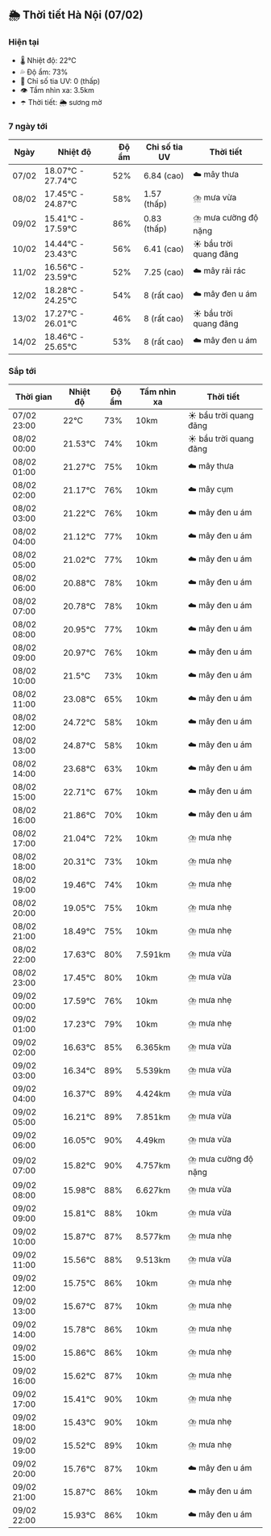 ## 🌦️ Thời tiết Hà Nội (07/02)

### Hiện tại

- 🌡️ Nhiệt độ: 22℃
- 💦 Độ ẩm: 73%
- 🌟 Chỉ số tia UV: 0 (thấp)
- 👁️ Tầm nhìn xa: 3.5km
- ☂️ Thời tiết: 🌦️ sương mờ

### 7 ngày tới

| Ngày | Nhiệt độ | Độ ẩm | Chỉ số tia UV | Thời tiết |
| --- | --- | --- | --- | --- |
| 07/02 | 18.07℃ - 27.74℃ | 52% | 6.84 (cao) | ☁️ mây thưa |
| 08/02 | 17.45℃ - 24.87℃ | 58% | 1.57 (thấp) | ⛈️ mưa vừa |
| 09/02 | 15.41℃ - 17.59℃ | 86% | 0.83 (thấp) | ⛈️ mưa cường độ nặng |
| 10/02 | 14.44℃ - 23.43℃ | 56% | 6.41 (cao) | ☀️ bầu trời quang đãng |
| 11/02 | 16.56℃ - 23.59℃ | 52% | 7.25 (cao) | ☁️ mây rải rác |
| 12/02 | 18.28℃ - 24.25℃ | 54% | 8 (rất cao) | ☁️ mây đen u ám |
| 13/02 | 17.27℃ - 26.01℃ | 46% | 8 (rất cao) | ☀️ bầu trời quang đãng |
| 14/02 | 18.46℃ - 25.65℃ | 53% | 8 (rất cao) | ☁️ mây đen u ám |

### Sắp tới

| Thời gian | Nhiệt độ | Độ ẩm | Tầm nhìn xa | Thời tiết |
| --- | --- | --- | --- | --- |
| 07/02 23:00 | 22℃ | 73% | 10km | ☀️ bầu trời quang đãng |
| 08/02 00:00 | 21.53℃ | 74% | 10km | ☀️ bầu trời quang đãng |
| 08/02 01:00 | 21.27℃ | 75% | 10km | ☁️ mây thưa |
| 08/02 02:00 | 21.17℃ | 76% | 10km | ☁️ mây cụm |
| 08/02 03:00 | 21.22℃ | 76% | 10km | ☁️ mây đen u ám |
| 08/02 04:00 | 21.12℃ | 77% | 10km | ☁️ mây đen u ám |
| 08/02 05:00 | 21.02℃ | 77% | 10km | ☁️ mây đen u ám |
| 08/02 06:00 | 20.88℃ | 78% | 10km | ☁️ mây đen u ám |
| 08/02 07:00 | 20.78℃ | 78% | 10km | ☁️ mây đen u ám |
| 08/02 08:00 | 20.95℃ | 77% | 10km | ☁️ mây đen u ám |
| 08/02 09:00 | 20.97℃ | 76% | 10km | ☁️ mây đen u ám |
| 08/02 10:00 | 21.5℃ | 73% | 10km | ☁️ mây đen u ám |
| 08/02 11:00 | 23.08℃ | 65% | 10km | ☁️ mây đen u ám |
| 08/02 12:00 | 24.72℃ | 58% | 10km | ☁️ mây đen u ám |
| 08/02 13:00 | 24.87℃ | 58% | 10km | ☁️ mây đen u ám |
| 08/02 14:00 | 23.68℃ | 63% | 10km | ☁️ mây đen u ám |
| 08/02 15:00 | 22.71℃ | 67% | 10km | ☁️ mây đen u ám |
| 08/02 16:00 | 21.86℃ | 70% | 10km | ☁️ mây đen u ám |
| 08/02 17:00 | 21.04℃ | 72% | 10km | ⛈️ mưa nhẹ |
| 08/02 18:00 | 20.31℃ | 73% | 10km | ⛈️ mưa nhẹ |
| 08/02 19:00 | 19.46℃ | 74% | 10km | ⛈️ mưa nhẹ |
| 08/02 20:00 | 19.05℃ | 75% | 10km | ⛈️ mưa nhẹ |
| 08/02 21:00 | 18.49℃ | 75% | 10km | ⛈️ mưa nhẹ |
| 08/02 22:00 | 17.63℃ | 80% | 7.591km | ⛈️ mưa vừa |
| 08/02 23:00 | 17.45℃ | 80% | 10km | ⛈️ mưa vừa |
| 09/02 00:00 | 17.59℃ | 76% | 10km | ⛈️ mưa nhẹ |
| 09/02 01:00 | 17.23℃ | 79% | 10km | ⛈️ mưa nhẹ |
| 09/02 02:00 | 16.63℃ | 85% | 6.365km | ⛈️ mưa vừa |
| 09/02 03:00 | 16.34℃ | 89% | 5.539km | ⛈️ mưa vừa |
| 09/02 04:00 | 16.37℃ | 89% | 4.424km | ⛈️ mưa vừa |
| 09/02 05:00 | 16.21℃ | 89% | 7.851km | ⛈️ mưa vừa |
| 09/02 06:00 | 16.05℃ | 90% | 4.49km | ⛈️ mưa vừa |
| 09/02 07:00 | 15.82℃ | 90% | 4.757km | ⛈️ mưa cường độ nặng |
| 09/02 08:00 | 15.98℃ | 88% | 6.627km | ⛈️ mưa vừa |
| 09/02 09:00 | 15.81℃ | 88% | 10km | ⛈️ mưa vừa |
| 09/02 10:00 | 15.87℃ | 87% | 8.577km | ⛈️ mưa nhẹ |
| 09/02 11:00 | 15.56℃ | 88% | 9.513km | ⛈️ mưa vừa |
| 09/02 12:00 | 15.75℃ | 86% | 10km | ⛈️ mưa nhẹ |
| 09/02 13:00 | 15.67℃ | 87% | 10km | ⛈️ mưa nhẹ |
| 09/02 14:00 | 15.78℃ | 86% | 10km | ⛈️ mưa nhẹ |
| 09/02 15:00 | 15.86℃ | 86% | 10km | ⛈️ mưa nhẹ |
| 09/02 16:00 | 15.62℃ | 87% | 10km | ⛈️ mưa nhẹ |
| 09/02 17:00 | 15.41℃ | 90% | 10km | ⛈️ mưa nhẹ |
| 09/02 18:00 | 15.43℃ | 90% | 10km | ⛈️ mưa nhẹ |
| 09/02 19:00 | 15.52℃ | 89% | 10km | ⛈️ mưa nhẹ |
| 09/02 20:00 | 15.76℃ | 87% | 10km | ☁️ mây đen u ám |
| 09/02 21:00 | 15.87℃ | 86% | 10km | ☁️ mây đen u ám |
| 09/02 22:00 | 15.93℃ | 86% | 10km | ☁️ mây đen u ám |
